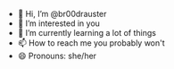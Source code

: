 - 👋 Hi, I’m @br00drauster
- 👀 I’m interested in you
- 🌱 I’m currently learning a lot of things
- 📫 How to reach me you probably won't
- 😄 Pronouns: she/her

<!---
br00drauster/br00drauster is a ✨ special ✨ repository because its `README.md` (this file) appears on your GitHub profile.
You can click the Preview link to take a look at your changes.
--->
